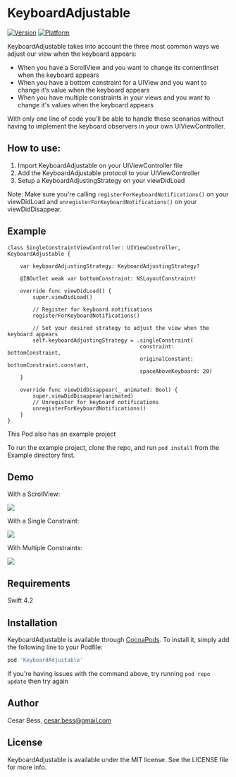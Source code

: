 # KeyboardAdjustable

[![Version](https://img.shields.io/cocoapods/v/KeyboardAdjustable.svg?style=flat)](https://cocoapods.org/pods/KeyboardAdjustable)
[![Platform](https://img.shields.io/cocoapods/p/KeyboardAdjustable.svg?style=flat)](https://cocoapods.org/pods/KeyboardAdjustable)

KeyboardAdjustable takes into account the three most common ways we adjust our view when the keyboard appears:

* When you have a ScrollView and you want to change its contentInset when the keyboard appears
* When you have a bottom constraint for a UIView and you want to change it’s value when the keyboard appears
* When you have multiple constraints in your views and you want to change it's values when the keyboard appears

With only one line of code you'll be able to handle these scenarios without having to implement the keyboard observers in your own UIViewController.

## How to use:

1. Import KeyboardAdjustable on your UIViewController file
2. Add the KeyboardAdjustable protocol to your UIViewController 
3. Setup a KeyboardAdjustingStrategy on your viewDidLoad

Note:
Make sure you're calling `registerForKeyboardNotifications()` on your viewDidLoad and `unregisterForKeyboardNotifications()` on your viewDidDisappear.

## Example

```
class SingleConstraintViewController: UIViewController, KeyboardAdjustable {

    var keyboardAdjustingStrategy: KeyboardAdjustingStrategy?

    @IBOutlet weak var bottomConstraint: NSLayoutConstraint!
    
    override func viewDidLoad() {
        super.viewDidLoad()

        // Register for keyboard notifications
        registerForKeyboardNotifications()
        
        // Set your desired strategy to adjust the view when the keyboard appears
        self.keyboardAdjustingStrategy = .singleConstraint(
                                          constraint: bottomConstraint, 
                                          originalConstant: bottomConstraint.constant,
                                          spaceAboveKeyboard: 20)
    }

    override func viewDidDisappear(_ animated: Bool) {
        super.viewDidDisappear(animated)
        // Unregister for keyboard notifications
        unregisterForKeyboardNotifications()
    }
}
```

This Pod also has an example project

To run the example project, clone the repo, and run `pod install` from the Example directory first.

## Demo

With a ScrollView:

![](https://media.giphy.com/media/bL8dsyyY19e9Ph0Yb5/giphy.gif)

With a Single Constraint:

![](https://media.giphy.com/media/oFyDwLDWvCK9XPCWvc/giphy.gif)

With Multiple Constraints:

![](https://media.giphy.com/media/5Y9tABBUMy9r4lP9M5/giphy.gif)


## Requirements

Swift 4.2

## Installation

KeyboardAdjustable is available through [CocoaPods](https://cocoapods.org). To install
it, simply add the following line to your Podfile:

```ruby
pod 'KeyboardAdjustable'
```

If you're having issues with the command above, try running `pod repo update` then try again

## Author

Cesar Bess, cesar.bess@gmail.com

## License

KeyboardAdjustable is available under the MIT license. See the LICENSE file for more info.
